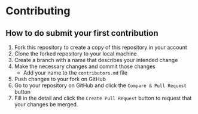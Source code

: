 # Contributing

## How to do submit your first contribution

1. Fork this repository to create a copy of this repository in your account
2. Clone the forked repository to your local machine
3. Create a branch with a name that describes your intended change
4. Make the necessary changes and commit those changes
   * Add your name to the `contributors.md` file
5. Push changes to your fork on GitHub
6. Go to your repository on GitHub and click the `Compare & Pull Request` button
7. Fill in the detail and click the `Create Pull Request` button to request that your changes be merged.
